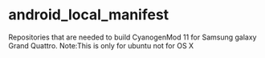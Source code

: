 android_local_manifest
======================
Repositories that are needed to build CyanogenMod 11 for Samsung galaxy Grand Quattro.
Note:This is only for ubuntu not for OS X
